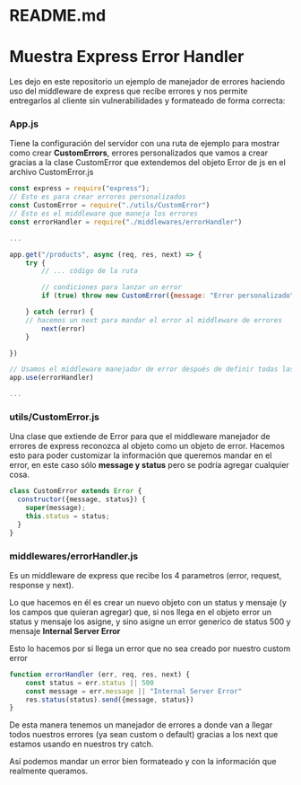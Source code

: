 # README.md

# Muestra Express Error Handler

Les dejo en este repositorio un ejemplo de manejador de errores haciendo uso del middleware de express que recibe errores y nos permite entregarlos al cliente sin vulnerabilidades y formateado de forma correcta:

### App.js

Tiene la configuración del servidor con una ruta de ejemplo para mostrar como crear ************CustomErrors************, errores personalizados que vamos a crear gracias a la clase CustomError que extendemos del objeto Error de js en el archivo CustomError.js

```jsx
const express = require("express");
// Esto es para crear errores personalizados
const CustomError = require("./utils/CustomError") 
// Esto es el middleware que maneja los errores
const errorHandler = require("./middlewares/errorHandler")

...

app.get("/products", async (req, res, next) => {
    try {
        // ... código de la ruta

        // condiciones para lanzar un error
        if (true) throw new CustomError({message: "Error personalizado", status: 500})

    } catch (error) {
	// hacemos un next para mandar el error al middleware de errores
        next(error)
    }

})

// Usamos el middleware manejador de error después de definir todas las rutas
app.use(errorHandler)

...
```

### utils/CustomError.js

Una clase que extiende de Error para que el middleware manejador de errores de express reconozca al objeto como un objeto de error. Hacemos esto para poder customizar la información que queremos mandar en el error, en este caso sólo ****************message y status**************** pero se podría agregar cualquier cosa.

```jsx
class CustomError extends Error {
  constructor({message, status}) {
    super(message);
    this.status = status;
  }
}
```

### middlewares/errorHandler.js

Es un middleware de express que recibe los 4 parametros (error, request, response y next).

Lo que hacemos en él es crear un nuevo objeto con un status y mensaje (y los campos que quieran agregar) que, si nos llega en el objeto error un status y mensaje los asigne, y sino asigne un error generico de status 500 y mensaje ****************Internal Server Error****************

Esto lo hacemos por si llega un error que no sea creado por nuestro custom error

```jsx
function errorHandler (err, req, res, next) {
    const status = err.status || 500
    const message = err.message || "Internal Server Error"
    res.status(status).send({message, status})
}
```

De esta manera tenemos un manejador de errores a donde van a llegar todos nuestros errores (ya sean custom o default) gracias a los next que estamos usando en nuestros try catch.

Así podemos mandar un error bien formateado y con la información que realmente queramos.

